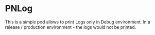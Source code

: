 # PNLog
This is a simple pod allows to print Logs only in Debug environment. In a release / production environment - the logs would not be printed.
